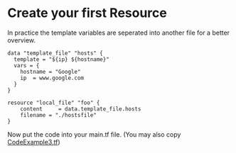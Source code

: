 # Create your first Resource

In practice the template variables are seperated into another file for a better overview.

```
data "template_file" "hosts" {
  template = "${ip} ${hostname}"
  vars = {
    hostname = "Google"
    ip  = www.google.com
  }
}
```

```
resource "local_file" "foo" {
    content     = data.template_file.hosts
    filename = "./hostsfile"
}
```

Now put the code into your main.tf file. (You may also copy [CodeExample3.tf](https://github.com/FullStackS-GmbH/terraform-workshop/blob/master/Grundlagen/CodeExample3.tf))